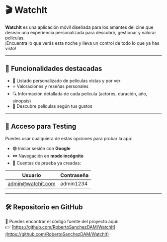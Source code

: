 # 🎬 WatchIt

**WatchIt** es una aplicación móvil diseñada para los amantes del cine que desean una experiencia personalizada para descubrir, gestionar y valorar películas.  
¡Encuentra lo que verás esta noche y lleva un control de todo lo que ya has visto!

---

## 🚀 Funcionalidades destacadas

- 📌 Listado personalizado de películas vistas y por ver  
- ⭐ Valoraciones y reseñas personales  
- 🔍 Información detallada de cada película (actores, duración, año, sinopsis)  
- 🧠 Descubre películas según tus gustos

---

## 👤 Acceso para Testing

Puedes usar cualquiera de estas opciones para probar la app:

- 🟢 Iniciar sesión con **Google**
- 🕶️ Navegación en **modo incógnito**
- 🔐 Cuentas de prueba ya creadas:

| Usuario                  | Contraseña   |
|--------------------------|--------------|
| admin@watchit.com        | admin1234    |

---

## 🛠️ Repositorio en GitHub

📂 Puedes encontrar el código fuente del proyecto aquí:  
👉 [https://github.com/RobertoSanchezDAM/WatchIt](https://github.com/RobertoSanchezDAM/WatchIt)
